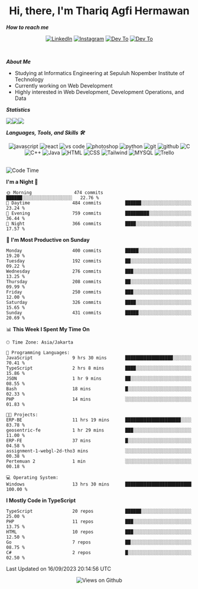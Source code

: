 <div align="center">
  <h1>Hi, there, I'm Thariq Agfi Hermawan</h1>
</div>


***How to reach me***
<p align='center'>
   <a href="https://www.linkedin.com/in/thariqagfihermawan" target="_blank"><img src="https://img.shields.io/badge/LinkedIn-0077B5?style=for-the-badge&logo=linkedin&logoColor=white" alt="LinkedIn"></a>
   <a href="https://www.instagram.com/thoriqagfi" target="_blank"><img src="https://img.shields.io/badge/Instagram-E4405F?style=for-the-badge&logo=instagram&logoColor=white" alt="Instagram"></a>
   <a href="https://medium.com/@thoriq.aghfi60" target="_blank"><img src="https://img.shields.io/badge/Medium-12100E?style=for-the-badge&logo=medium&logoColor=white" alt="Dev To"></a>
   <a href="https://linktr.ee/thoriqagfi" target="_blank"><img src="https://img.shields.io/badge/linktree-1de9b6?style=for-the-badge&logo=linktree&logoColor=white" alt="Dev To"></a>
</p>

<br>

***About Me***
- Studying at Informatics Engineering at Sepuluh Nopember Institute of Technology
- Currently working on Web Development
- Highly interested in Web Development, Development Operations, and Data

***Statistics***

<!-- [![GitHub Streak](http://github-readme-streak-stats.herokuapp.com?user=thoriqagfi&theme=dark)](https://git.io/streak-stats) -->

<div align="center">
  <div style="display: flex;">
    <img src="http://github-readme-streak-stats.herokuapp.com?user=thoriqagfi&theme=chartreuse-dark"/>
    <img src="https://github-readme-stats.vercel.app/api/top-langs/?username=thoriqagfi&layout=compact&&theme=chartreuse-dark&langs_count=8)](https://github.com/thoriqagfi"/>
    <img src="https://github-readme-stats.vercel.app/api?username=thoriqagfi&show_icons=true&theme=chartreuse-dark"/>
  </div>
</div>

<!-- [![Top Langs](https://github-readme-stats.vercel.app/api/top-langs/?username=thoriqagfi&layout=compact&&theme=chartreuse-dark&langs_count=8)](https://github.com/thoriqagfi)
< ![Agfi's GitHub stats](https://github-readme-stats.vercel.app/api?username=thoriqagfi&show_icons=true&theme=chartreuse-dark) -->

***Languages, Tools, and Skills 🛠***

  <div align="center">
    <img src="https://img.shields.io/badge/JavaScript-F7DF1E?style=for-the-badge&logo=javascript&logoColor=black" alt="javascript" />
    <img src="https://img.shields.io/badge/React-61DAFB?style=for-the-badge&logo=react&logoColor=black" alt="react" />
    <img src="https://img.shields.io/badge/vs%20code-007ACC?style=for-the-badge&logo=visual%20studio%20code&logoColor=white" alt="vs code" />
    <img src="https://img.shields.io/badge/adobe%20photoshop-31A8FF?style=for-the-badge&logo=adobe%20photoshop&logoColor=white" alt="photoshop" />
    <img src="https://img.shields.io/badge/python-3776AB?style=for-the-badge&logo=python&logoColor=white" alt="python" />
    <img src="https://img.shields.io/badge/Git-F05032?style=for-the-badge&logo=git&logoColor=white" alt="git" />
    <img src="https://img.shields.io/badge/GitHub-100000?style=for-the-badge&logo=github&logoColor=white" alt="github" />
    <img src="https://img.shields.io/badge/c-%2300599C.svg?style=for-the-badge&logo=c&logoColor=white" alt="C" />
    <img src="https://img.shields.io/badge/c++-%2300599C.svg?style=for-the-badge&logo=c%2B%2B&logoColor=white" alt="C++" />
    <img src="https://img.shields.io/badge/Java-ED8B00?style=for-the-badge&logo=java&logoColor=white" alt="Java"/>
    <img src="https://img.shields.io/badge/HTML5-E34F26?style=for-the-badge&logo=html5&logoColor=white" alt="HTML" />
    <img src="https://img.shields.io/badge/CSS-239120?&style=for-the-badge&logo=css3&logoColor=white" alt ="CSS" />
    <img src="https://img.shields.io/badge/tailwindcss-%2338B2AC.svg?style=for-the-badge&logo=tailwind-css&logoColor=white" alt="Tailwind" />
    <img src="https://img.shields.io/badge/MySQL-00000F?style=for-the-badge&logo=mysql&logoColor=white" alt="MYSQL" />
    <img src="https://img.shields.io/badge/Trello-%23026AA7.svg?style=for-the-badge&logo=Trello&logoColor=white" alt="Trello" />
  </div><br>

<!--START_SECTION:waka-->
![Code Time](http://img.shields.io/badge/Code%20Time-652%20hrs%2037%20mins-blue)

**I'm a Night 🦉** 

```text
🌞 Morning                474 commits         ██████░░░░░░░░░░░░░░░░░░░   22.76 % 
🌆 Daytime                484 commits         ██████░░░░░░░░░░░░░░░░░░░   23.24 % 
🌃 Evening                759 commits         █████████░░░░░░░░░░░░░░░░   36.44 % 
🌙 Night                  366 commits         ████░░░░░░░░░░░░░░░░░░░░░   17.57 % 
```
📅 **I'm Most Productive on Sunday** 

```text
Monday                   400 commits         █████░░░░░░░░░░░░░░░░░░░░   19.20 % 
Tuesday                  192 commits         ██░░░░░░░░░░░░░░░░░░░░░░░   09.22 % 
Wednesday                276 commits         ███░░░░░░░░░░░░░░░░░░░░░░   13.25 % 
Thursday                 208 commits         ██░░░░░░░░░░░░░░░░░░░░░░░   09.99 % 
Friday                   250 commits         ███░░░░░░░░░░░░░░░░░░░░░░   12.00 % 
Saturday                 326 commits         ████░░░░░░░░░░░░░░░░░░░░░   15.65 % 
Sunday                   431 commits         █████░░░░░░░░░░░░░░░░░░░░   20.69 % 
```


📊 **This Week I Spent My Time On** 

```text
🕑︎ Time Zone: Asia/Jakarta

💬 Programming Languages: 
JavaScript               9 hrs 30 mins       ██████████████████░░░░░░░   70.41 % 
TypeScript               2 hrs 8 mins        ████░░░░░░░░░░░░░░░░░░░░░   15.86 % 
JSON                     1 hr 9 mins         ██░░░░░░░░░░░░░░░░░░░░░░░   08.55 % 
Bash                     18 mins             █░░░░░░░░░░░░░░░░░░░░░░░░   02.33 % 
PHP                      14 mins             ░░░░░░░░░░░░░░░░░░░░░░░░░   01.83 % 

🐱‍💻 Projects: 
ERP-BE                   11 hrs 19 mins      █████████████████████░░░░   83.78 % 
geosentric-fe            1 hr 29 mins        ███░░░░░░░░░░░░░░░░░░░░░░   11.00 % 
ERP-FE                   37 mins             █░░░░░░░░░░░░░░░░░░░░░░░░   04.58 % 
assignment-1-webgl-2d-tho3 mins              ░░░░░░░░░░░░░░░░░░░░░░░░░   00.38 % 
Pertemuan 2              1 min               ░░░░░░░░░░░░░░░░░░░░░░░░░   00.18 % 

💻 Operating System: 
Windows                  13 hrs 30 mins      █████████████████████████   100.00 % 
```

**I Mostly Code in TypeScript** 

```text
TypeScript               20 repos            ██████░░░░░░░░░░░░░░░░░░░   25.00 % 
PHP                      11 repos            ███░░░░░░░░░░░░░░░░░░░░░░   13.75 % 
HTML                     10 repos            ███░░░░░░░░░░░░░░░░░░░░░░   12.50 % 
Go                       7 repos             ██░░░░░░░░░░░░░░░░░░░░░░░   08.75 % 
C#                       2 repos             █░░░░░░░░░░░░░░░░░░░░░░░░   02.50 % 
```




 Last Updated on 16/09/2023 20:14:56 UTC
<!--END_SECTION:waka-->

<div align="center">
<img src="https://komarev.com/ghpvc/?username=thoriqagfi&color=blue" alt="Views on Github" />
</div>